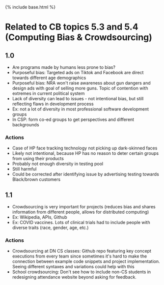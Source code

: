 {% include base.html %}

# Related to CB topics 5.3 and 5.4 (Computing Bias & Crowdsourcing)
## 1.0
* Are programs made by humans less prone to bias?
* Purposeful bias: Targeted ads on Tiktok and Facebook are direct towards different age demographics
* Purposeful bias: NRA won't raise awareness about gun dangers and design ads with goal of selling more guns. Topic of contention with extremes in current political system
* Lack of diversity can lead to issues - not intentional bias, but still reflecting flaws in development process
* Ex: not a lot of diversity in most professional software development groups
* In CSP: form co-ed groups to get perspectives and different backgrounds 

### Actions
* Case of HP face tracking technology not picking up dark-skinned faces 
* Likely not intentional, because HP has no reason to deter certain groups from using their products
* Probably not enough diversity in testing pool
* Still harmful
* Could be corrected after identifying issue by advertising testing towards Black/brown customers

## 1.1
* Crowdsourcing is very important for projects (reduces bias and shares information from different people, allows for distributed computing)
* Ex: Wikipedia, APIs, Github
* Ex: COVID vaccines. Lots of clinical trials had to include people with diverse traits (race, gender, age, etc.) 

### Actions
* Crowdsourcing at DN CS classes: Github repo featuring key concept executions from every team since sometimes it's hard to make the connection between example code snippets and project implementation. Seeing different syntaxes and variations could help with this
* School crowdsourcing: Don't see how to include non-CS students in redesigning attendance website beyond asking for feedback.
